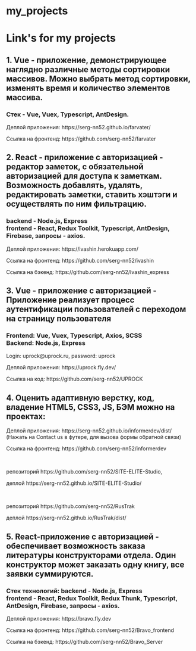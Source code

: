 # my_projects
<h1>Link's for my projects</h1>
<h2>1. Vue - приложение, демонстрирующее наглядно различные методы сортировки массивов. Можно выбрать метод сортировки, изменять время и количество элементов массива.</h2>
<h3>Стек - Vue, Vuex, Typescript, AntDesign.</h3>

  <p>Деплой приложения: https://serg-nn52.github.io/farvater/</p>
  <p>Ссылка на фронтенд: https://github.com/serg-nn52/farvater</p>

<h2>2. React - приложение с авторизацией - редактор заметок, с обязательной авторизацией для доступа к заметкам. Возможность добавлять, удалять, редактировать заметки, ставить хэштэги и осуществлять по ним фильтрацию.</h2>
<h3>backend - Node.js, Express</br> 
frontend - React, Redux Toolkit, Typescript, AntDesign, Firebase, запросы - axios.</h3>

  <p>Деплой приложения: https://ivashin.herokuapp.com/</p>
  <p>Ссылка на фронтенд: https://github.com/serg-nn52/ivashin</p>
  <p>Ссылка на бэкенд: https://github.com/serg-nn52/Ivashin_express</p>
  
 <h2>3. Vue - приложение с авторизацией - Приложение реализует процесс аутентифиĸации пользователей с переходом на страницу пользователя</br>
  <h3>
  Frontend: Vue, Vuex, Typescript, Axios, SCSS</br>
  Backend: Node.js, Express</h2>
  </h3>

  <p>Login: uprock@uprock.ru, password: uprock</p>
  <p>Деплой приложения: https://uprock.fly.dev/</p>
  <p>Ссылка на код: https://github.com/serg-nn52/UPROCK</p>
  
  <h2>4. Оценить адаптивную верстку, код, владение HTML5, CSS3, JS, БЭМ можно на проектах:</h2>
 <p>Деплой приложения: https://serg-nn52.github.io/informerdev/dist/ (Нажать на Contact us в футере, для вызова формы обратной связи)</p>
  <p>Ссылка на фронтенд: https://github.com/serg-nn52/informerdev</p>
  <p></br></p>
  <p>репозиторий https://github.com/serg-nn52/SITE-ELITE-Studio,</p>
  <p>деплой https://serg-nn52.github.io/SITE-ELITE-Studio/</p>
  <p></br></p>
  <p>репозиторий https://github.com/serg-nn52/RusTrak</p>
  <p>деплой https://serg-nn52.github.io/RusTrak/dist/</p>
  
  <h2>5. React-приложение с авторизацией - обеспечивает возможность заказа литературы конструкторами отдела. Один конструктор может заказать одну книгу, все заявки суммируются.</h2>
<h3>Стек технологий: backend - Node.js, Express</br> 
frontend - React, Redux Toolkit, Redux Thunk, Typescript, AntDesign, Firebase, запросы - axios.</h3>

  <p>Деплой приложения: https://bravo.fly.dev</p>
  <p>Ссылка на фронтенд: https://github.com/serg-nn52/Bravo_frontend</p>
  <p>Ссылка на бэкенд: https://github.com/serg-nn52/Bravo_Server</p>
